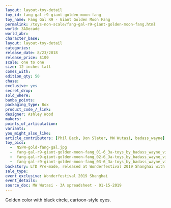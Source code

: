 ```yaml
---
layout: layout-toy-detail 
toy_id: fang-gal-r9-giant-golden-moon-fang
toy_name: Fang Gal R9 - Giant Golden Moon Fang
permalink: /toys-non-scale/fang-gal-r9-giant-golden-moon-fang.html
world: 3ADecade
world_abr: 
character_base: 
layout: layout-toy-detail
categories: 
release_date: 8/23/2018
release_price: $100 
scale: one to one
size: 12 inches tall
comes_with: 
edition_qty: 50
chase: 
exclusive: yes
secret_drop: 
sold_where: 
bamba_points: 
packaging_type: Box
product_code_/_link: 
designer: Ashley Wood
makers: 
points_of_articulation: 
variants: 
you_might_also_like: 
article_contributors: [Phil Back, Don Slater, MW Wutasi, badass_wayne]
toy_pics: 
  -  NSFW-gold-fang-gal.jpg
  -  fang-gal-r9-giant-golden-moon-fang_01-6_3a-toys_by_badass_wayne_via_instagram.jpg
  -  fang-gal-r9-giant-golden-moon-fang_02-6_3a-toys_by_badass_wayne_via_instagram.jpg
  -  fang-gal-r9-giant-golden-moon-fang_03-6_3a-toys_by_badass_wayne_via_instagram.jpg
backstory: LTD Pre-made, released at Wonderfestival 2019 Shanghai with R10.
sale_type: 
event_exclusive: Wonderfestival 2019 Shanghai
event_details: 
source_doc: MW Wutasi - 3A spreadsheet - 01-15-2019
---
```

Golden color with black circle, cartoon-style eyes.